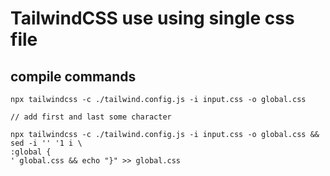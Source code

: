 # TailwindCSS use using single css file

## compile commands

```
npx tailwindcss -c ./tailwind.config.js -i input.css -o global.css

// add first and last some character

npx tailwindcss -c ./tailwind.config.js -i input.css -o global.css && sed -i '' '1 i \
:global {
' global.css && echo "}" >> global.css

```
